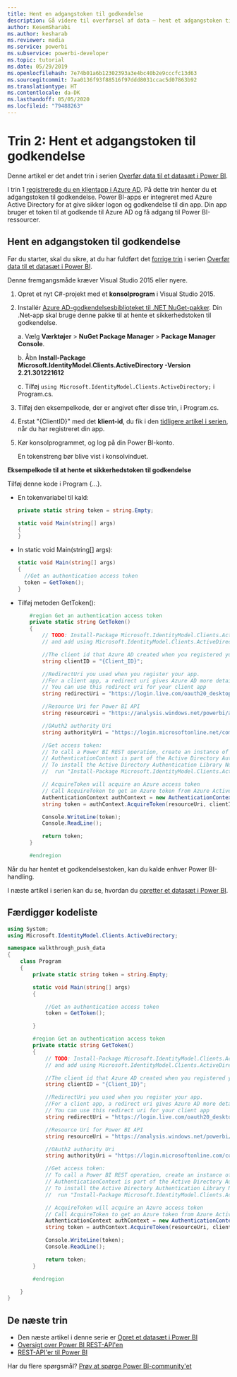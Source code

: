 ```yaml
---
title: Hent en adgangstoken til godkendelse
description: Gå videre til overførsel af data – hent et adgangstoken til godkendelse
author: KesemSharabi
ms.author: kesharab
ms.reviewer: madia
ms.service: powerbi
ms.subservice: powerbi-developer
ms.topic: tutorial
ms.date: 05/29/2019
ms.openlocfilehash: 7e74b01a6b12302393a3e4bc40b2e9cccfc13d63
ms.sourcegitcommit: 7aa0136f93f88516f97ddd8031ccac5d07863b92
ms.translationtype: HT
ms.contentlocale: da-DK
ms.lasthandoff: 05/05/2020
ms.locfileid: "79488263"
---
```

# <a name="step-2-get-an-authentication-access-token"></a>Trin 2: Hent et adgangstoken til godkendelse

Denne artikel er det andet trin i serien [Overfør data til et datasæt i Power BI](walkthrough-push-data.md).

I trin 1 [registrerede du en klientapp i Azure AD](../embedded/register-app.md). På dette trin henter du et adgangstoken til godkendelse. Power BI-apps er integreret med Azure Active Directory for at give sikker logon og godkendelse til din app. Din app bruger et token til at godkende til Azure AD og få adgang til Power BI-ressourcer.

## <a name="get-an-authentication-access-token"></a>Hent en adgangstoken til godkendelse

Før du starter, skal du sikre, at du har fuldført det [forrige trin](../embedded/register-app.md) i serien [Overfør data til et datasæt i Power BI](walkthrough-push-data.md). 

Denne fremgangsmåde kræver Visual Studio 2015 eller nyere.

1. Opret et nyt C#-projekt med et **konsolprogram** i Visual Studio 2015.

2. Installér [Azure AD-godkendelsesbiblioteket til .NET NuGet-pakker](https://www.nuget.org/packages/Microsoft.IdentityModel.Clients.ActiveDirectory/2.22.302111727). Din .Net-app skal bruge denne pakke til at hente et sikkerhedstoken til godkendelse. 

     a. Vælg **Værktøjer** > **NuGet Package Manager** > **Package Manager Console**.

     b. Åbn **Install-Package Microsoft.IdentityModel.Clients.ActiveDirectory -Version 2.21.301221612**

     c. Tilføj `using Microsoft.IdentityModel.Clients.ActiveDirectory;` i Program.cs.

3. Tilføj den eksempelkode, der er angivet efter disse trin, i Program.cs.

4. Erstat "{ClientID}" med det **klient-id**, du fik i den [tidligere artikel i serien](../embedded/register-app.md), når du har registreret din app.

5. Kør konsolprogrammet, og log på din Power BI-konto. 

   En tokenstreng bør blive vist i konsolvinduet.

**Eksempelkode til at hente et sikkerhedstoken til godkendelse**

Tilføj denne kode i Program {...}.

* En tokenvariabel til kald: 
  
  ```csharp
  private static string token = string.Empty;
  
  static void Main(string[] args)
  {
  }
  ```
* In static void Main(string[] args):
  
  ```csharp
  static void Main(string[] args)
  {
    //Get an authentication access token
    token = GetToken();
  }
  ```
* Tilføj metoden GetToken():

```csharp
       #region Get an authentication access token
       private static string GetToken()
       {
           // TODO: Install-Package Microsoft.IdentityModel.Clients.ActiveDirectory -Version 2.21.301221612
           // and add using Microsoft.IdentityModel.Clients.ActiveDirectory

           //The client id that Azure AD created when you registered your client app.
           string clientID = "{Client_ID}";

           //RedirectUri you used when you register your app.
           //For a client app, a redirect uri gives Azure AD more details on the application that it will authenticate.
           // You can use this redirect uri for your client app
           string redirectUri = "https://login.live.com/oauth20_desktop.srf";

           //Resource Uri for Power BI API
           string resourceUri = "https://analysis.windows.net/powerbi/api";

           //OAuth2 authority Uri
           string authorityUri = "https://login.microsoftonline.net/common/";

           //Get access token:
           // To call a Power BI REST operation, create an instance of AuthenticationContext and call AcquireToken
           // AuthenticationContext is part of the Active Directory Authentication Library NuGet package
           // To install the Active Directory Authentication Library NuGet package in Visual Studio,
           //  run "Install-Package Microsoft.IdentityModel.Clients.ActiveDirectory" from the nuget Package Manager Console.

           // AcquireToken will acquire an Azure access token
           // Call AcquireToken to get an Azure token from Azure Active Directory token issuance endpoint
           AuthenticationContext authContext = new AuthenticationContext(authorityUri);
           string token = authContext.AcquireToken(resourceUri, clientID, new Uri(redirectUri)).AccessToken;

           Console.WriteLine(token);
           Console.ReadLine();

           return token;
       }

       #endregion
```

Når du har hentet et godkendelsestoken, kan du kalde enhver Power BI-handling.

I næste artikel i serien kan du se, hvordan du [opretter et datasæt i Power BI](walkthrough-push-data-create-dataset.md).


## <a name="complete-code-listing"></a>Færdiggør kodeliste

```csharp
using System;
using Microsoft.IdentityModel.Clients.ActiveDirectory;

namespace walkthrough_push_data
{
    class Program
    {
        private static string token = string.Empty;

        static void Main(string[] args)
        {

            //Get an authentication access token
            token = GetToken();

        }

        #region Get an authentication access token
        private static string GetToken()
        {
            // TODO: Install-Package Microsoft.IdentityModel.Clients.ActiveDirectory -Version 2.21.301221612
            // and add using Microsoft.IdentityModel.Clients.ActiveDirectory

            //The client id that Azure AD created when you registered your client app.
            string clientID = "{Client_ID}";

            //RedirectUri you used when you register your app.
            //For a client app, a redirect uri gives Azure AD more details on the application that it will authenticate.
            // You can use this redirect uri for your client app
            string redirectUri = "https://login.live.com/oauth20_desktop.srf";

            //Resource Uri for Power BI API
            string resourceUri = "https://analysis.windows.net/powerbi/api";

            //OAuth2 authority Uri
            string authorityUri = "https://login.microsoftonline.com/common/";

            //Get access token:
            // To call a Power BI REST operation, create an instance of AuthenticationContext and call AcquireToken
            // AuthenticationContext is part of the Active Directory Authentication Library NuGet package
            // To install the Active Directory Authentication Library NuGet package in Visual Studio,
            //  run "Install-Package Microsoft.IdentityModel.Clients.ActiveDirectory" from the nuget Package Manager Console.

            // AcquireToken will acquire an Azure access token
            // Call AcquireToken to get an Azure token from Azure Active Directory token issuance endpoint
            AuthenticationContext authContext = new AuthenticationContext(authorityUri);
            string token = authContext.AcquireToken(resourceUri, clientID, new Uri(redirectUri)).AccessToken;

            Console.WriteLine(token);
            Console.ReadLine();

            return token;
        }

        #endregion

    }
}
```



## <a name="next-steps"></a>De næste trin

* Den næste artikel i denne serie er [Opret et datasæt i Power BI](walkthrough-push-data-create-dataset.md)
* [Oversigt over Power BI REST-API'en](overview-of-power-bi-rest-api.md)  
* [REST-API'er til Power BI](https://docs.microsoft.com/rest/api/power-bi/)  

Har du flere spørgsmål? [Prøv at spørge Power BI-community'et](https://community.powerbi.com/)